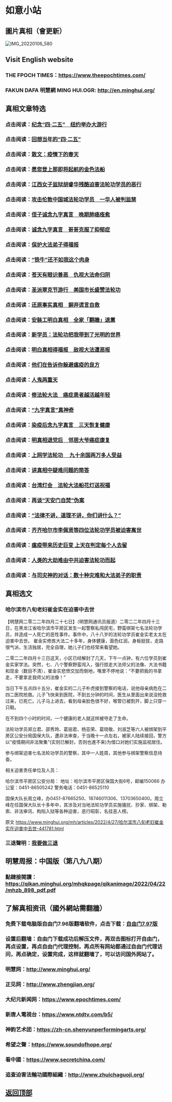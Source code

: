 # 如意小站

## 圖片真相（會更新）

![IMG_20220106_580](https://user-images.githubusercontent.com/79625284/165270660-0473c760-88f4-49d5-b2c2-16ee3735452c.jpg)

## Visit English website

### THE FPOCH TIMES：https://www.theepochtimes.com/

### FAKUN DAFA 明慧網 MING HUI.OGR: http://en.minghui.org/

## 真相文章特选

### 点击阅读：[纪念“四·二五”　纽约举办大游行](https://github.com/pinhe91/sewhpsf/tree/main)

### 点击阅读：[回想当年的“四·二五”](https://github.com/pinhe91/hxdnsew/tree/main)

### 点击阅读：[散文：疫情下的春天](https://github.com/pinhe91/yqxdct/tree/main)

### 点击阅读：[愿您登上那即将起航的金色法船](https://github.com/pinhe91/ynndsfc/tree/main)

### 点击阅读：[江西女子监狱胡睿华残酷迫害法轮功学员的恶行](https://github.com/pinhe91/qcphflgex/tree/main)

### 点击阅读：[攻击伦敦中国城法轮功学员　一华人被判监禁](https://github.com/pinhe91/erzb/tree/main)

### 点击阅读：[侄子诚念九字真言　晚期肺癌痊愈](https://github.com/pinhe91/xdfyf/tree/main)

### 点击阅读：[诚念九字真言　哥哥克服了抑郁症](https://github.com/pinhe91/jzzyh/tree/main)

### 点击阅读：[保护大法弟子得福报](https://github.com/pinhe91/zxdzs/tree/main)

### 点击阅读：[“铁牛”还不如我这个肉身](https://github.com/pinhe91/hsfbm/tree/main)

### 点击阅读：[苍天有眼识善恶　仇视大法命归阴](https://github.com/pinhe91/chdfzeb/tree/main)

### 点击阅读：[圣派翠克节游行　美国市长盛赞法轮功](https://github.com/pinhe91/gwzcflg/tree/main)

### 点击阅读：[还原事实真相　摒弃谎言自救](https://github.com/pinhe91/phflgyz/tree/main)

### 点击阅读：[安裝工明白真相　全家「翻牆」退黨](https://github.com/pinhe91/stbpay/tree/main)

### 点击阅读：[新学员：法轮功把我带到了光明的世界](https://github.com/pinhe91/flggwgm/tree/main)

### 点击阅读：[明白真相得福报　敌视大法遭恶报](https://github.com/pinhe91/mzxdjd/tree/main)

### 点击阅读：[他们在告诉你躲避瘟疫的良方](https://github.com/pinhe91/bwylf/tree/main)

### 点击阅读：[人鬼两重天](https://github.com/pinhe91/xdfcs/tree/main)

### 点击阅读：[修法轮大法　癌症患者越活越年轻](https://github.com/pinhe91/xdfh/tree/main)

### 点击阅读：[“九字真言”真神奇](https://github.com/pinhe91/njzzyh/tree/main)

### 点击阅读：[染疫后念九字真言　三天恢复健康](https://github.com/pinhe91/rynjzzyh/tree/main)

### 点击阅读：[明真相退党后　邻居大爷癌症康复](https://github.com/pinhe91/stbpa/tree/main)

### 点击阅读：[上网学法轮功 　九十余国两万多人受益](https://github.com/pinhe91/jcxw5/tree/main)

### 点击阅读：[讲真相中疑难问题的简答](https://github.com/pinhe91/jcxw3/tree/main)

### 点击阅读：[台湾灯会　法轮大法船花灯送祝福](https://github.com/pinhe91/dfhcjsr/tree/main) 

### 点击阅读：[再谈“天安门自焚”伪案](https://github.com/pinhe91/whjm/tree/main)

### 点击阅读：[“法律不讲，道理不讲，你们讲什么？”](https://github.com/pinhe91/jlxe/tree/main)

### 点击阅读：[齐齐哈尔市李佩贤等四位法轮功学员被迫害离世](https://github.com/pinhe91/tzpaflg/tree/main)

### 点击阅读：[瘟疫带来历史巨变 上天在判定每个人去留](https://github.com/pinhe91/jcxw2/blob/main/README.md)

### 点击阅读：[人类的大劫难由中共迫害法轮功而起](https://github.com/pinhe91/jcxw4/tree/main) 

### 点击阅读：[与司灾神的对话：数十种灾难和大法弟子的职责](https://github.com/pinhe91/jcxw1/tree/main) 

## 真相选文

### 哈尔滨市八旬老妇崔金实在迫害中去世

【明慧网二零二二年四月二十七日】（明慧网通讯员报道）二零二二年四月十三日，在黑龙江省哈尔滨市平房区发生一起警察私闯民宅，野蛮绑架七名法轮功学员，并造成一人死亡的恶性事件。事件中，八十八岁的法轮功学员崔金实老太太在迫害中去世。
崔金实修炼大法二十多年，身体健康，面色红润，身板挺拔，走路很气派，生活独居，完全自理，她儿子们也经常来看望她。

二零二二年四月十三日这天，小区已经解封了几天，下午一点钟，有六位学员到崔金实家学法。突然，七、八个警察野蛮闯入，强行掠走大法师父的法像、大法书籍和现金（数目不清），崔金实悲愤交加而倒地，嘴里不停地说：“不要把我的书拿走，不要拿走我师父的法像！”

当日下午五点四十五分，崔金实的二儿子朴虎接到警察的电话，说他母亲病危在二四二医院抢救。儿子飞快来到医院，不到五分钟的时间，医生从里面出来说没抢救过来，已死亡。儿子马上进去，看到母亲脸色很不好，喉管已被割开，脚上只穿一只鞋。

在不到四个小时的时间，一个健康的老人就这样被夺走了生命。

法轮功学员郑立君、邵秀玲、葛丽君、杨亚荣、葛晓敬、刘淑芝等六人被绑架到平房区公安分局国保大队，遭非法审查，于当晚十一点左右，被家人陆续接回，警方以“疫情期间非法聚集”(实则已解封，否则也進不来)为借口对她们实施监视居住。

参与绑架迫害七名法轮功学员的警察，其中一人姓周，其他参与绑架警察信息待查。


相关迫害责任单位及人员：

哈尔滨市平房区公安分局：
地址：哈尔滨市平房区保国大街6号，邮编150066
办公室：0451-86505242
警务电话：0451-86525110

国保大队长周立峰，办0451-87665250、18746011306、13703650400。周立峰在任国保大队长十多年中，其涉及对当地法轮功学员实施骚扰、抄家、绑架、勒索、非法审讯、构陷入狱等各种迫害，恶行昭彰，名挂恶人榜。

原文 https://www.minghui.org/mh/articles/2022/4/27/哈尔滨市八旬老妇崔金实在迫害中去世-441781.html

### 三退聲明：[我要做三退](https://tuidang.epochtimes.com/)

## 明慧周报：中国版（第八九八期）

### 點鏈接閱讀：https://qikan.minghui.org/mhqkpage/qikanimage/2022/04/22/mhzb_898_pdf.pdf

## 了解真相资讯（國外網站需翻牆）

### 免费下载电脑版自由门7.96版翻墙软件，点击下载：[自由门7.97版](https://github.com/pinhe91/tuiguang/files/6839679/fg797r.zip)

### 设置后翻墙：自由门下载成功后解压文件，再双击图标打开自由门，再点设置，再点自由门代理控制，再点所有网站都通过自由门代理访问，再点确定，设置完成，这样就翻墙了，可以访问国外网站了。

### 明慧网：http://www.minghui.org/

### 正见网：http://www.zhengjian.org/

### 大纪元新闻网：https://www.epochtimes.com/

### 新唐人電視台：https://www.ntdtv.com/b5/

### 神韵艺术团：https://zh-cn.shenyunperformingarts.org/

### 希望之聲：https://www.soundofhope.org/

### 看中國：https://www.secretchina.com/

### 追查迫害法輪功國際組織：http://www.zhuichaguoji.org/

## [返回顶部](https://git.io/Js3EY)
